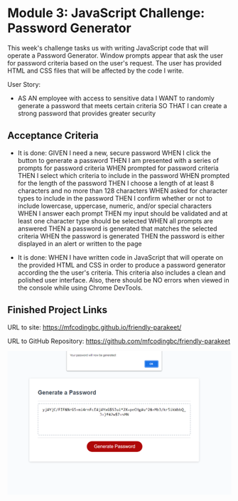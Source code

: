 # Module 3: JavaScript Challenge: Password Generator

This week's challenge tasks us with writing JavaScript code that will operate a Password Generator. Window prompts appear that ask the user for password criteria based on the user's request. The user has provided HTML and CSS files that will be affected by the code I write.

User Story:
* AS AN employee with access to sensitive data
I WANT to randomly generate a password that meets certain criteria
SO THAT I can create a strong password that provides greater security

## Acceptance Criteria

* It is done:
GIVEN I need a new, secure password
WHEN I click the button to generate a password
THEN I am presented with a series of prompts for password criteria
WHEN prompted for password criteria
THEN I select which criteria to include in the password
WHEN prompted for the length of the password
THEN I choose a length of at least 8 characters and no more than 128 characters
WHEN asked for character types to include in the password
THEN I confirm whether or not to include lowercase, uppercase, numeric, and/or special characters
WHEN I answer each prompt
THEN my input should be validated and at least one character type should be selected
WHEN all prompts are answered
THEN a password is generated that matches the selected criteria
WHEN the password is generated
THEN the password is either displayed in an alert or written to the page

* It is done:
WHEN I have written code in JavaScript that will operate on the provided HTML and CSS in order to produce a password generator according the the user's criteria. This criteria also includes a clean and polished user interface. Also, there should be NO errors when viewed in the console while using Chrome DevTools.

## Finished Project Links

URL to site: https://mfcodingbc.github.io/friendly-parakeet/

URL to GitHub Repository: https://github.com/mfcodingbc/friendly-parakeet

![Finished Site Screenshot](./assets/images/deployed-site-screenshot.PNG)
